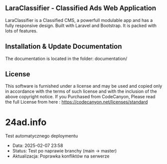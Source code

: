 ## LaraClassifier - Classified Ads Web Application

LaraClassifier is a Classified CMS, a powerfull modulable app and has a fully responsive design. Built with Laravel and Bootstrap. It is packed with lots of features.


## Installation & Update Documentation

The documentation is located in the folder: documentation/


## License

This software is furnished under a license and may be used and copied only in accordance with the terms of such license and with the inclusion of the above copyright notice. If you Purchased from CodeCanyon, Please read the full License from here : https://codecanyon.net/licenses/standard


# 24ad.info

Test automatycznego deploymentu
- Data: 2025-02-07 23:58
- Status: Test po naprawie branchy (main -> master)
- Aktualizacja: Poprawka konfliktów na serwerze
